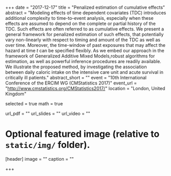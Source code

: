 +++
date = "2017-12-17"
title = "Penalized estimation of cumulative effects"
abstract = "Modeling effects of time dependent covariates (TDC) introduces additional complexity to time-to-event analysis, especially when these effects are assumed to depend on the complete or partial history of the TDC. Such effects are often referred to as cumulative effects. We present a general framework for penalized estimation of such effects, that potentially vary non-linearly with respect to timing and amount of the TDC as well as over time. Moreover, the time-window of past exposures that may affect the hazard at time $t$ can be specified flexibly. As we embed our approach in the framework of Generalized Additive Mixed Models,robust algorithms for estimation, as well as powerful inference procedures are readily available. We illustrate the proposed method, by investigating the association between daily caloric intake on the intensive care unit and acute survival in critically ill patients."
abstract_short = ""
event = "10th International Conference of the ERCIM WG (CMStatistics 2017)"
event_url = "http://www.cmstatistics.org/CMStatistics2017/"
location = "London, United Kingdom"

selected = true
math = true

url_pdf = ""
url_slides = ""
url_video = ""

# Optional featured image (relative to `static/img/` folder).
[header]
image = ""
caption = ""

+++
